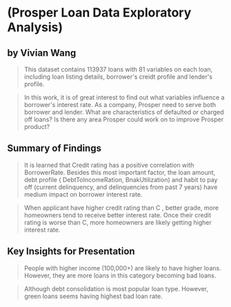 # (Prosper Loan Data Exploratory Analysis)
## by Vivian Wang



> This dataset contains 113937 loans with 81 variables on each loan, including loan listing details, borrower's creidt profile and lender's profile.

> In this work, it is of great interest to find out what variables influence a borrower's interest rate. As a company, Prosper need to serve both borrower and lender. What are characteristics of defaulted or charged off loans? Is there any area Prosper could work on to improve Prosper product?


## Summary of Findings

> It is learned that Credit rating has a positive correlation with BorrowerRate. Besides this most important factor, the loan amount, debt profile ( DebtToIncomeRation, BnakUtilization) and habit to pay off (current delinquency, and delinquencies from past 7 years) have medium impact on borrower interest rate.

> When applicant have higher credit rating than C , better grade, more homeowners tend to receive better interest rate. Once their credit rating is worse than C, more homeowners are likely getting higher interest rate.




## Key Insights for Presentation

>  People with higher income (100,000+) are likely to have higher loans. However, they are more loans in this category becoming bad loans.

> Although debt consolidation is most popular loan type. However, green loans seems having highest bad loan rate. 
